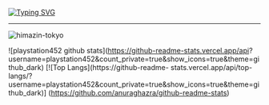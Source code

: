 <a href="https://git.io/typing-svg"><img src="http://readme-typing-svg.herokuapp.com?font=Josefin+Sans&weight=500&size=31&duration=6000&pause=1000&center=%E9%96%93%E9%81%95%E3%81%84&vCenter=%E9%96%93%E9%81%95%E3%81%84&repeat=%E7%9C%9F%E5%AE%9F&random=%E9%96%93%E9%81%95%E3%81%84&width=435&lines=hi!+I%E2%80%99m+sui-han-ki.;Welcome+to+my+profile.;I+want+to+make+web+proxies!!!" alt="Typing SVG" /></a>

<hr>

<img src="https://komarev.com/ghpvc/?username=himazin-tokyo&style=flat" alt="himazin-tokyo" />

![playstation452 github stats](https://github-readme-stats.vercel.app/api?
username=playstation452&count_private=true&show_icons=true&theme=github_dark) [![Top Langs](https://github-readme-
stats.vercel.app/api/top-langs/?username=playstation452&count_private=true&show_icons=true&theme=github_dark)]
(https://github.com/anuraghazra/github-readme-stats)
